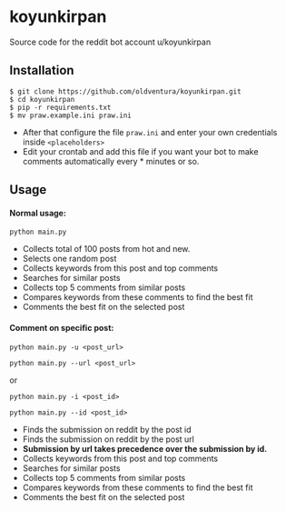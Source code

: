 # koyunkirpan
Source code for the reddit bot account u/koyunkirpan

## Installation
```
$ git clone https://github.com/oldventura/koyunkirpan.git
$ cd koyunkirpan
$ pip -r requirements.txt
$ mv praw.example.ini praw.ini
```

* After that configure the file `praw.ini` and enter your own credentials inside `<placeholders>`
* Edit your crontab and add this file if you want your bot to make comments automatically every * minutes or so.

## Usage
#### Normal usage:
```
python main.py
```
* Collects total of 100 posts from hot and new.
* Selects one random post
* Collects keywords from this post and top comments
* Searches for similar posts
* Collects top 5 comments from similar posts
* Compares keywords from these comments to find the best fit
* Comments the best fit on the selected post

#### Comment on specific post:
```
python main.py -u <post_url>
```
```
python main.py --url <post_url>
```
or
```
python main.py -i <post_id>
```
```
python main.py --id <post_id>
```
* Finds the submission on reddit by the post id
* Finds the submission on reddit by the post url
* **Submission by url takes precedence over the submission by id.**
* Collects keywords from this post and top comments
* Searches for similar posts
* Collects top 5 comments from similar posts
* Compares keywords from these comments to find the best fit
* Comments the best fit on the selected post
